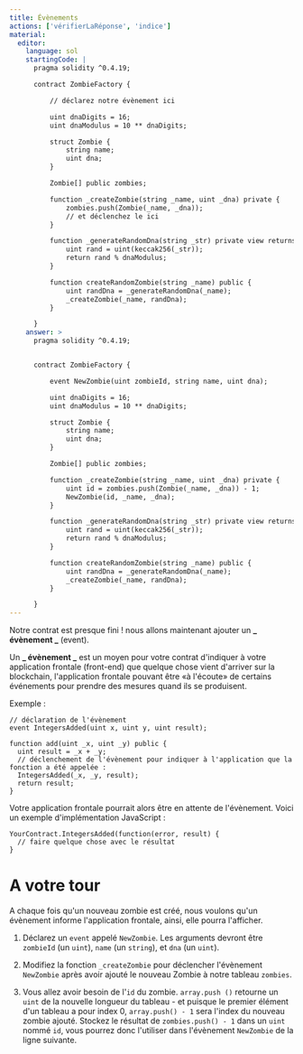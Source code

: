 ```yaml
---
title: Évènements
actions: ['vérifierLaRéponse', 'indice']
material:
  editor:
    language: sol
    startingCode: |
      pragma solidity ^0.4.19;

      contract ZombieFactory {

          // déclarez notre évènement ici

          uint dnaDigits = 16;
          uint dnaModulus = 10 ** dnaDigits;

          struct Zombie {
              string name;
              uint dna;
          }

          Zombie[] public zombies;

          function _createZombie(string _name, uint _dna) private {
              zombies.push(Zombie(_name, _dna));
              // et déclenchez le ici
          }

          function _generateRandomDna(string _str) private view returns (uint) {
              uint rand = uint(keccak256(_str));
              return rand % dnaModulus;
          }

          function createRandomZombie(string _name) public {
              uint randDna = _generateRandomDna(_name);
              _createZombie(_name, randDna);
          }

      }
    answer: >
      pragma solidity ^0.4.19;


      contract ZombieFactory {

          event NewZombie(uint zombieId, string name, uint dna);

          uint dnaDigits = 16;
          uint dnaModulus = 10 ** dnaDigits;

          struct Zombie {
              string name;
              uint dna;
          }

          Zombie[] public zombies;

          function _createZombie(string _name, uint _dna) private {
              uint id = zombies.push(Zombie(_name, _dna)) - 1;
              NewZombie(id, _name, _dna);
          }

          function _generateRandomDna(string _str) private view returns (uint) {
              uint rand = uint(keccak256(_str));
              return rand % dnaModulus;
          }

          function createRandomZombie(string _name) public {
              uint randDna = _generateRandomDna(_name);
              _createZombie(_name, randDna);
          }

      }
---
```


Notre contrat est presque fini ! nous allons maintenant ajouter un **_ évènement _** (event).

Un **_ évènement _** est un moyen pour votre contrat d'indiquer à votre application frontale (front-end) que quelque chose vient d'arriver sur la blockchain, l'application frontale pouvant être «à l'écoute» de certains événements pour prendre des mesures quand ils se produisent.

Exemple :

```
// déclaration de l'évènement
event IntegersAdded(uint x, uint y, uint result);

function add(uint _x, uint _y) public {
  uint result = _x + _y;
  // déclenchement de l'évènement pour indiquer à l'application que la fonction a été appelée :
  IntegersAdded(_x, _y, result);
  return result;
}
```

Votre application frontale pourrait alors être en attente de l'évènement. Voici un exemple d'implémentation JavaScript :

```
YourContract.IntegersAdded(function(error, result) {
  // faire quelque chose avec le résultat
}
```

# A votre tour

A chaque fois qu'un nouveau zombie est créé, nous voulons qu'un évènement informe l'application frontale, ainsi, elle pourra l'afficher.

1. Déclarez un `event` appelé `NewZombie`. Les arguments devront être `zombieId` (un `uint`), `name` (un `string`), et `dna` (un `uint`).

2. Modifiez la fonction `_createZombie` pour déclencher l'évènement `NewZombie` après avoir ajouté le nouveau Zombie à notre tableau `zombies`.

3. Vous allez avoir besoin de l'`id` du zombie. `array.push ()` retourne un `uint` de la nouvelle longueur du tableau - et puisque le premier élément d'un tableau a pour index 0, `array.push() - 1` sera l'index du nouveau zombie ajouté. Stockez le résultat de `zombies.push() - 1` dans un `uint` nommé `id`, vous pourrez donc l'utiliser dans l'évènement `NewZombie` de la ligne suivante.
